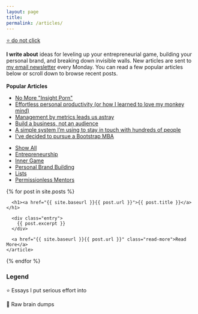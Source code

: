 ```yaml
---
layout: page
title: 
permalink: /articles/
---
```





<div class="posts">
  
<article class="post">

<a href="/doesnotexist" class="read-more">⭐️ do not click</a>

  <strong>I write about</strong> ideas for leveling up your entrepreneurial game, building your personal brand, and breaking down invisible walls. New articles are sent to <a href="/newsletter">my email newsletter</a> every Monday. You can read a few popular articles below or scroll down to browse recent posts.
<br> <br>
  <strong>Popular Articles</strong>
<div class="noyellowlinks">
  <ul>
    <li><a href="/insight-porn">No More "Insight Porn"</a></li>
    <li><a href="/personal-productivity">Effortless personal productivity (or how I learned to love my monkey mind)</a></li>
    <li><a href="/metrics">Management by metrics leads us astray</a></li>
    <li><a href="/build_an_audience">Build a business, not an audience</a></li>
    <li><a href="/stay-in-touch">A simple system I’m using to stay in touch with hundreds of people</a></li>
    <li><a href="/mba">I've decided to pursue a Bootstrap MBA</a></li>
  </ul>
</div>
</article>




<div class="cat-nav">
  <ul>
    <li>
      <a class="is-active" href="/articles">Show All</a>
    </li>
    <li>
    <a href="/entrepreneurship" class="btn-nav">Entrepreneurship</a>
          </li>
    <li>
      <a href="/inner-game" class="btn-nav">Inner Game</a>
    </li>
    <li>
      <a href="/personal-brand-building" class="btn-nav">Personal Brand Building</a>
    </li>
        <li>
    <a href="/lists" class="btn-nav">Lists</a>
          </li>
    <li>
      <a href="/profiles" class="btn-nav">Permissionless Mentors</a>
    </li>
  </ul>
</div>

  

  {% for post in site.posts %}
    <article class="post">

      <h1><a href="{{ site.baseurl }}{{ post.url }}">{{ post.title }}</a></h1>

      <div class="entry">
        {{ post.excerpt }}
      </div>

      <a href="{{ site.baseurl }}{{ post.url }}" class="read-more">Read More</a>
    </article>
  {% endfor %}

  <article class="post">
  <h1>Legend</h1>
    <p>⭐️ Essays I put serious effort into</p>
    <p>🧠 Raw brain dumps</p>
  </article>
</div>